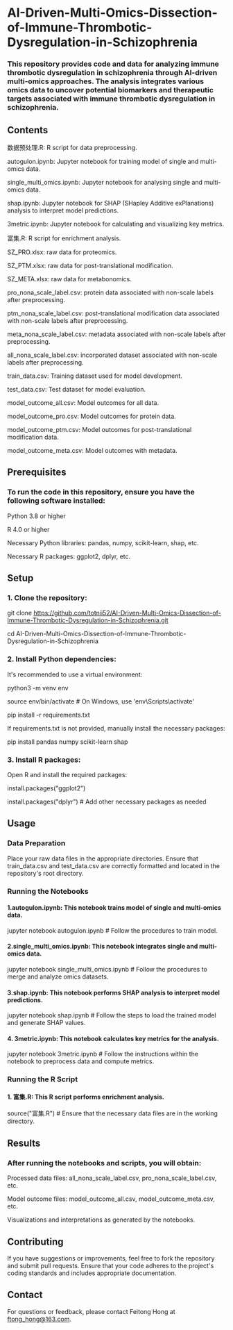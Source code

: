 # AI-Driven-Multi-Omics-Dissection-of-Immune-Thrombotic-Dysregulation-in-Schizophrenia

### This repository provides code and data for analyzing immune thrombotic dysregulation in schizophrenia through AI-driven multi-omics approaches. The analysis integrates various omics data to uncover potential biomarkers and therapeutic targets associated with immune thrombotic dysregulation in schizophrenia.

## Contents

数据预处理.R: R script for data preprocessing.

autogulon.ipynb: Jupyter notebook for training model of single and multi-omics data.

single_multi_omics.ipynb: Jupyter notebook for analysing single and multi-omics data.

shap.ipynb: Jupyter notebook for SHAP (SHapley Additive exPlanations) analysis to interpret model predictions.

3metric.ipynb: Jupyter notebook for calculating and visualizing key metrics.

富集.R: R script for enrichment analysis.

SZ_PRO.xlsx: raw data for proteomics.

SZ_PTM.xlsx: raw data for post-translational modification.

SZ_META.xlsx: raw data for metabonomics.

pro_nona_scale_label.csv: protein data associated with non-scale labels after preprocessing.

ptm_nona_scale_label.csv: post-translational modification data associated with non-scale labels after preprocessing.

meta_nona_scale_label.csv: metadata associated with non-scale labels after preprocessing.

all_nona_scale_label.csv: incorporated dataset associated with non-scale labels after preprocessing.

train_data.csv: Training dataset used for model development.

test_data.csv: Test dataset for model evaluation.

model_outcome_all.csv: Model outcomes for all data.

model_outcome_pro.csv: Model outcomes for protein data.

model_outcome_ptm.csv: Model outcomes for post-translational modification data.

model_outcome_meta.csv: Model outcomes with metadata.


## Prerequisites

### To run the code in this repository, ensure you have the following software installed:

Python 3.8 or higher

R 4.0 or higher

Necessary Python libraries: pandas, numpy, scikit-learn, shap, etc.

Necessary R packages: ggplot2, dplyr, etc.

## Setup

### 1. Clone the repository:

git clone https://github.com/totnii52/AI-Driven-Multi-Omics-Dissection-of-Immune-Thrombotic-Dysregulation-in-Schizophrenia.git

cd AI-Driven-Multi-Omics-Dissection-of-Immune-Thrombotic-Dysregulation-in-Schizophrenia

### 2. Install Python dependencies:

It's recommended to use a virtual environment:

python3 -m venv env

source env/bin/activate  # On Windows, use 'env\Scripts\activate'

pip install -r requirements.txt

If requirements.txt is not provided, manually install the necessary packages:

pip install pandas numpy scikit-learn shap

### 3. Install R packages:

Open R and install the required packages:

install.packages("ggplot2")

install.packages("dplyr") # Add other necessary packages as needed

## Usage
### Data Preparation
Place your raw data files in the appropriate directories. 
Ensure that train_data.csv and test_data.csv are correctly formatted and located in the repository's root directory.

### Running the Notebooks

#### 1.autogulon.ipynb: This notebook trains model of single and multi-omics data.

jupyter notebook autogulon.ipynb # Follow the procedures to train model.

#### 2.single_multi_omics.ipynb: This notebook integrates single and multi-omics data.

jupyter notebook single_multi_omics.ipynb # Follow the procedures to merge and analyze omics datasets.

#### 3.shap.ipynb: This notebook performs SHAP analysis to interpret model predictions.

jupyter notebook shap.ipynb # Follow the steps to load the trained model and generate SHAP values.

#### 4. 3metric.ipynb: This notebook calculates key metrics for the analysis.

jupyter notebook 3metric.ipynb # Follow the instructions within the notebook to preprocess data and compute metrics.

### Running the R Script
#### 1. 富集.R: This R script performs enrichment analysis.

source("富集.R") # Ensure that the necessary data files are in the working directory.

## Results

### After running the notebooks and scripts, you will obtain:

Processed data files: all_nona_scale_label.csv, pro_nona_scale_label.csv, etc.

Model outcome files: model_outcome_all.csv, model_outcome_meta.csv, etc.

Visualizations and interpretations as generated by the notebooks.

## Contributing
If you have suggestions or improvements, feel free to fork the repository and submit pull requests. Ensure that your code adheres to the project's coding standards and includes appropriate documentation.

## Contact
For questions or feedback, please contact Feitong Hong at ftong_hong@163.com.
















